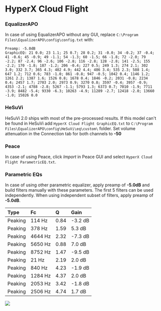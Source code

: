 # HyperX Cloud Flight

### EqualizerAPO
In case of using EqualizerAPO without any GUI, replace `C:\Program Files\EqualizerAPO\config\config.txt`
with:
```
Preamp: -5.0dB
GraphicEQ: 21 0.0; 23 1.1; 25 0.7; 28 0.2; 31 -0.0; 34 -0.2; 37 -0.4; 41 -0.6; 45 -0.9; 49 -1.1; 54 -1.3; 60 -1.5; 66 -1.8; 72 -2.0; 79 -2.2; 87 -2.4; 96 -2.6; 106 -2.8; 116 -2.8; 128 -2.8; 141 -2.5; 155 -2.2; 170 -1.8; 187 -1.2; 206 -0.4; 227 0.5; 249 1.3; 274 2.1; 302 3.0; 332 3.7; 365 4.3; 402 4.9; 442 4.4; 486 3.4; 535 2.3; 588 1.4; 647 1.2; 712 0.6; 783 -1.0; 861 -0.8; 947 -0.5; 1042 0.4; 1146 1.2; 1261 2.2; 1387 1.6; 1526 0.8; 1678 0.4; 1846 -0.2; 2031 -0.8; 2234 0.4; 2457 1.7; 2703 2.0; 2973 0.9; 3270 0.8; 3597 -0.4; 3957 -0.9; 4353 -2.1; 4788 -2.8; 5267 -1.1; 5793 1.3; 6373 0.7; 7010 -1.9; 7711 -3.9; 8482 -5.4; 9330 -6.3; 10263 -4.9; 11289 -2.7; 12418 -2.0; 13660 -1.0; 15026 0.0
```

### HeSuVi
HeSuVi 2.0 ships with most of the pre-processed results. If this model can't be found in HeSuVi add
`HyperX Cloud Flight GraphicEQ.txt` to `C:\Program Files\EqualizerAPO\config\HeSuVi\eq\custom\` folder.
Set volume attenuation in the Connection tab for both channels to **-50**

### Peace
In case of using Peace, click *Import* in Peace GUI and select `HyperX Cloud Flight ParametricEQ.txt`.

### Parametric EQs
In case of using other parametric equalizer, apply preamp of **-5.0dB** and build filters manually
with these parameters. The first 5 filters can be used independently.
When using independent subset of filters, apply preamp of **-5.0dB**.

| Type    | Fc      |    Q | Gain    |
|:--------|:--------|:-----|:--------|
| Peaking | 114 Hz  | 0.84 | -3.2 dB |
| Peaking | 378 Hz  | 1.59 | 5.3 dB  |
| Peaking | 4644 Hz | 2.32 | -7.3 dB |
| Peaking | 5650 Hz | 0.88 | 7.0 dB  |
| Peaking | 8752 Hz | 1.47 | -9.5 dB |
| Peaking | 21 Hz   | 2.19 | 2.0 dB  |
| Peaking | 840 Hz  | 4.23 | -1.9 dB |
| Peaking | 1284 Hz | 4.37 | 2.0 dB  |
| Peaking | 2053 Hz | 3.42 | -1.8 dB |
| Peaking | 2506 Hz | 4.74 | 1.7 dB  |

![](https://raw.githubusercontent.com/jaakkopasanen/AutoEq/master/results/rtings/avg/HyperX%20Cloud%20Flight/HyperX%20Cloud%20Flight.png)